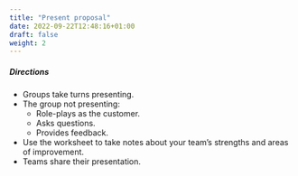 ```yaml
---
title: "Present proposal"
date: 2022-09-22T12:48:16+01:00
draft: false
weight: 2
---
```


##### Directions
- Groups take turns presenting. 
- The group not presenting:
    - Role-plays as the customer. 
    - Asks questions.
    - Provides feedback.
- Use the worksheet to take notes about your team’s strengths and areas of improvement.
- Teams share their presentation.